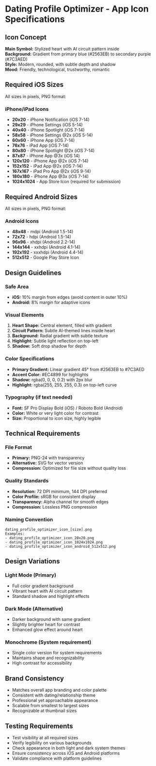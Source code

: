 # Dating Profile Optimizer - App Icon Specifications

## Icon Concept
**Main Symbol:** Stylized heart with AI circuit pattern inside  
**Background:** Gradient from primary blue (#2563EB) to secondary purple (#7C3AED)  
**Style:** Modern, rounded, with subtle depth and shadow  
**Mood:** Friendly, technological, trustworthy, romantic  

## Required iOS Sizes
All sizes in pixels, PNG format:

### iPhone/iPad Icons
- **20x20** - iPhone Notification (iOS 7-14)
- **29x29** - iPhone Settings (iOS 5-14)
- **40x40** - iPhone Spotlight (iOS 7-14)
- **58x58** - iPhone Settings @2x (iOS 5-14)
- **60x60** - iPhone App (iOS 7-14)
- **76x76** - iPad App (iOS 7-14)
- **80x80** - iPhone Spotlight @2x (iOS 7-14)
- **87x87** - iPhone App @3x (iOS 14)
- **120x120** - iPhone App @2x (iOS 7-14)
- **152x152** - iPad App @2x (iOS 7-14)
- **167x167** - iPad Pro App @2x (iOS 9-14)
- **180x180** - iPhone App @3x (iOS 7-14)
- **1024x1024** - App Store Icon (required for submission)

## Required Android Sizes
All sizes in pixels, PNG format:

### Android Icons
- **48x48** - mdpi (Android 1.5-14)
- **72x72** - hdpi (Android 1.5-14)
- **96x96** - xhdpi (Android 2.2-14)
- **144x144** - xxhdpi (Android 4.1-14)
- **192x192** - xxxhdpi (Android 4.4-14)
- **512x512** - Google Play Store Icon

## Design Guidelines

### Safe Area
- **iOS:** 10% margin from edges (avoid content in outer 10%)
- **Android:** 8% margin for adaptive icons

### Visual Elements
1. **Heart Shape:** Central element, filled with gradient
2. **Circuit Pattern:** Subtle AI-themed lines inside heart
3. **Background:** Radial gradient with subtle texture
4. **Highlight:** Subtle light reflection on top-left
5. **Shadow:** Soft drop shadow for depth

### Color Specifications
- **Primary Gradient:** Linear gradient 45° from #2563EB to #7C3AED
- **Accent Color:** #EC4899 for highlights
- **Shadow:** rgba(0, 0, 0, 0.2) with 2px blur
- **Highlight:** rgba(255, 255, 255, 0.3) on top-left curve

### Typography (if text needed)
- **Font:** SF Pro Display Bold (iOS) / Roboto Bold (Android)
- **Color:** White or very light color for contrast
- **Size:** Proportional to icon size, highly legible

## Technical Requirements

### File Format
- **Primary:** PNG-24 with transparency
- **Alternative:** SVG for vector version
- **Compression:** Optimized for file size without quality loss

### Quality Standards
- **Resolution:** 72 DPI minimum, 144 DPI preferred
- **Color Profile:** sRGB for consistent display
- **Transparency:** Alpha channel for smooth edges
- **Compression:** Lossless PNG compression

### Naming Convention
```
dating_profile_optimizer_icon_[size].png
Examples:
- dating_profile_optimizer_icon_20x20.png
- dating_profile_optimizer_icon_1024x1024.png
- dating_profile_optimizer_icon_android_512x512.png
```

## Design Variations

### Light Mode (Primary)
- Full color gradient background
- Vibrant heart with AI circuit pattern
- Standard shadow and highlight effects

### Dark Mode (Alternative)
- Darker background with same gradient
- Slightly brighter heart for contrast
- Enhanced glow effect around heart

### Monochrome (System requirement)
- Single color version for system requirements
- Maintains shape and recognizability
- High contrast for accessibility

## Brand Consistency
- Matches overall app branding and color palette
- Consistent with dating/relationship theme
- Professional yet approachable appearance
- Scalable from smallest to largest sizes
- Recognizable at thumbnail sizes

## Testing Requirements
- Test visibility at all required sizes
- Verify legibility on various backgrounds
- Check appearance in both light and dark system themes
- Ensure consistency across iOS and Android platforms
- Validate compliance with platform guidelines